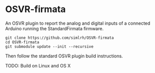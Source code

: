 # OSVR-firmata

An OSVR plugin to report the analog and digital inputs of a connected Arduino running the StandardFirmata firmware.

    git clone https://github.com/simlrh/OSVR-firmata
	cd OSVR-firmata
	git submodule update --init --recursive
	
Then follow the standard OSVR plugin build instructions.

TODO: Build on Linux and OS X